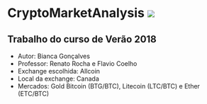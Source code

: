 # CryptoMarketAnalysis  ![](https://www.allcoin.com/Content/image/allcoin_logo02.png)
## Trabalho do curso de Verão 2018 

  - Autor: Bianca Gonçalves
  - Professor: Renato Rocha e Flavio Coelho
  - Exchange escolhida: Allcoin
  - Local da exchange: Canada
  - Mercados: Gold Bitcoin (BTG/BTC), Litecoin (LTC/BTC) e Ether (ETC/BTC)
